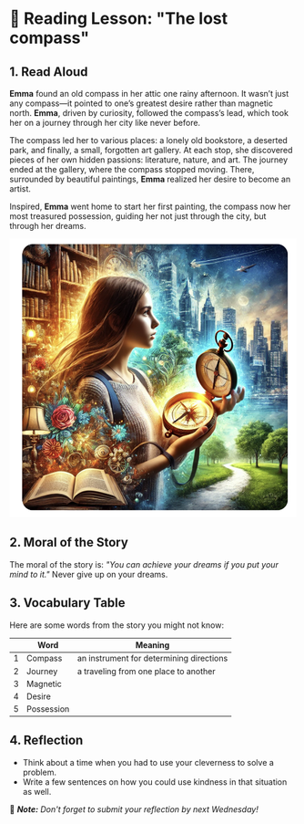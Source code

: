 # 🌺 Reading Lesson: "The lost compass"

## 1. Read Aloud

**Emma** found an old compass in her attic one rainy afternoon. It wasn’t just any compass—it pointed to one’s greatest desire rather than magnetic north. **Emma**, driven by curiosity, followed the compass’s lead, which took her on a journey through her city like never before.

The compass led her to various places: a lonely old bookstore, a deserted park, and finally, a small, forgotten art gallery. At each stop, she discovered pieces of her own hidden passions: literature, nature, and art. The journey ended at the gallery, where the compass stopped moving. There, surrounded by beautiful paintings, **Emma** realized her desire to become an artist.

Inspired, **Emma** went home to start her first painting, the compass now her most treasured possession, guiding her not just through the city, but through her dreams.

![Image of a Compass](https://github.com/MK316/Digital-Literacy-Class/blob/main/materials/story03.png)

## 2. Moral of the Story
The moral of the story is: _"You can achieve your dreams if you put your mind to it."_ Never give up on your dreams.

## 3. Vocabulary Table
Here are some words from the story you might not know:

|| Word       | Meaning        |
|---|------------|----------------|
|1| Compass   | an instrument for determining directions |
|2|  Journey  | a traveling from one place to another |
|3|   Magnetic  |     |
|4| Desire  | |
|5| Possession |  |

## 4. Reflection
- Think about a time when you had to use your cleverness to solve a problem.
- Write a few sentences on how you could use kindness in that situation as well.

🌿 _**Note:** Don't forget to submit your reflection by next Wednesday!_
